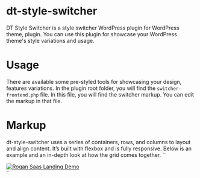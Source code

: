 # dt-style-switcher
DT Style Switcher is a style switcher WordPress plugin for WordPress theme, plugin. You can use this plugin for showcase your WordPress theme's style variations and usage. 

# Usage
There are available some pre-styled tools for showcasing your design, features variations. In the plugin root folder, you will find the `switcher-frontend.php` file. In this file, you will find the switcher markup. You can edit the markup in that file.

# Markup
dt-style-switcher uses a series of containers, rows, and columns to layout and align content. It’s built with flexbox and is fully responsive. Below is an example and an in-depth look at how the grid comes together.
``
<div class="dtss_row demos">
  <a href="#" class="dtss_col_2 demo_link" title="Rogan Saas Landing Demo">
    <img src="home.jpg" alt="Rogan Saas Landing Demo">
  </a>
</div>
``
